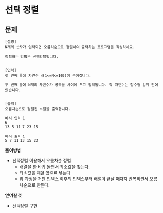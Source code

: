 # 선택 정렬

## 문제
```
[설명]
N개의 숫자가 입력되면 오름차순으로 정렬하여 출력하는 프로그램을 작성하세요.

정렬하는 방법은 선택정렬입니다.


[입력]
첫 번째 줄에 자연수 N(1<=N<=100)이 주어집니다.

두 번째 줄에 N개의 자연수가 공백을 사이에 두고 입력됩니다. 각 자연수는 정수형 범위 안에 있습니다.


[출력]
오름차순으로 정렬된 수열을 출력합니다.
```
```
예시 입력 1 
6
13 5 11 7 23 15

예시 출력 1
5 7 11 13 15 23
```

**풀이방법**
- 선택정렬 이용해서 오름차순 정렬
    - 배열을 한 바퀴 돌면서 최소값을 찾는다.
    - 최소값을 제일 앞으로 넣는다.
    - 위 과정을 거친 인덱스 이후의 인덱스부터 배열이 끝날 때까지 반복하면서 오름차순으로 만든다.

**얻어갈 것**
- 선택정렬 구현